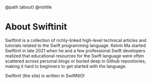 @path (about)
@notitle

# About Swiftinit 

Swiftinit is a collection of richly-linked high-level technical articles and tutorials related to the Swift programming language. Kelvin Ma started Swiftinit in late 2021 when he and a few professional Swift developers realized that educational resources for the Swift language were often scattered across personal blogs or buried deep in Github repositories, making it hard to beginners to get started with the language. 

Swiftinit (the site) is written in SwiftNIO! 
